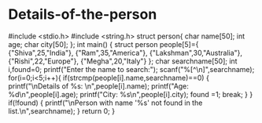 # Details-of-the-person

#include <stdio.h>
#include <string.h>
struct person{
    char name[50];
    int age;
    char city[50];
};
int main() {
    struct person people[5]={
        {"Shiva",25,"India"},
        {"Ram",35,"America"},
        {"Lakshman",30,"Australia"},
        {"Rishi",22,"Europe"},
        {"Megha",20,"Italy"}
    };
    char searchname[50];
    int i,found=0;
    printf("Enter the name to search:");
    scanf("%[^\n]",searchname);
    for(i=0;i<5;i++){
        if(strcmp(people[i].name,searchname)==0) {
            printf("\nDetails of %s: \n",people[i].name);
            printf("Age: %d\n",people[i].age);
            printf("City: %s\n",people[i].city);
            found =1;
            break;
        }
    }
    if(!found) {
        printf("\nPerson with name '%s' not found in the list.\n",searchname);
    }
    return 0;
    }
            

